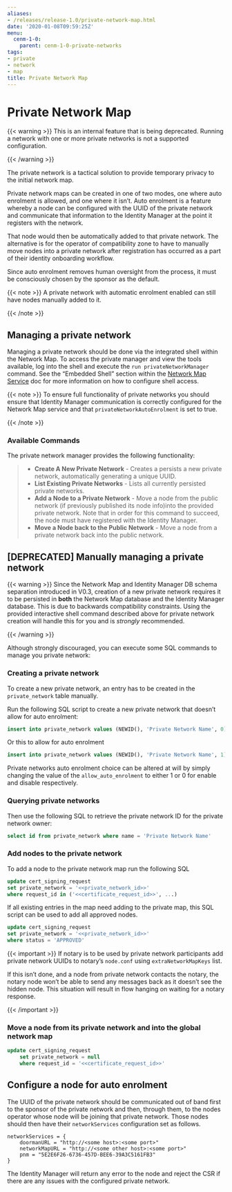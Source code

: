 ```yaml
---
aliases:
- /releases/release-1.0/private-network-map.html
date: '2020-01-08T09:59:25Z'
menu:
  cenm-1-0:
    parent: cenm-1-0-private-networks
tags:
- private
- network
- map
title: Private Network Map
---
```



# Private Network Map


{{< warning >}}
This is an internal feature that is being deprecated. Running a network with one or more private networks
is not a supported configuration.

{{< /warning >}}


The private network is a tactical solution to provide temporary privacy to the initial network map.

Private network maps can be created in one of two modes, one where auto enrolment is allowed, and one
where it isn’t. Auto enrolment is a feature whereby a node can be configured with the UUID of the private
network and communicate that information to the Identity Manager at the point it registers with the network.

That node would then be automatically added to that private network. The alternative is for the operator of
compatibility zone to have to manually move nodes into a private network after registration has occurred as a
part of their identity onboarding workflow.

Since auto enrolment removes human oversight from the process, it must be consciously chosen by the sponsor as
the default.

{{< note >}}
A private network with automatic enrolment enabled can still have nodes manually added to it.

{{< /note >}}

## Managing a private network

Managing a private network should be done via the integrated shell within the Network Map. To access the private manager
and view the tools available, log into the shell and execute the `run privateNetworkManager` command. See the
“Embedded Shell” section within the [Network Map Service](network-map.md) doc for more information on how to configure shell access.

{{< note >}}
To ensure full functionality of private networks you should ensure that Identity Manager communication is
correctly configured for the Network Map service and that `privateNetworkAutoEnrolment` is set to true.

{{< /note >}}

### Available Commands

The private network manager provides the following functionality:

> 
> 
> * **Create A New Private Network** - Creates a persists a new private network, automatically generating a unique UUID.
> * **List Existing Private Networks** - Lists all currently persisted private networks.
> * **Add a Node to a Private Network** - Move a node from the public network (if previously published its node info)into the provided private network. Note that in order for this command to
> succeed, the node must have registered with the Identity Manager.
> * **Move a Node back to the Public Network** - Move a node from a private network back into the public network.



## [DEPRECATED] Manually managing a private network


{{< warning >}}
Since the Network Map and Identity Manager DB schema separation introduced in V0.3, creation of a new
private network requires it to be persisted in **both** the Network Map database and the Identity Manager
database. This is due to backwards compatibility constraints. Using the provided interactive shell command
described above for private network creation will handle this for you and is *strongly* recommended.

{{< /warning >}}


Although strongly discouraged, you can execute some SQL commands to manage you private network:


### Creating a private network

To create a new private network, an entry has to be created in the `private_network` table manually.

Run the following SQL script to create a new private network that doesn’t allow for auto enrolment:

```sql
insert into private_network values (NEWID(), 'Private Network Name', 0)
```

Or this to allow for auto enrolment

```sql
insert into private_network values (NEWID(), 'Private Network Name', 1)
```

Private networks auto enrolment choice can be altered at will by simply changing the value of the `allow_auto_enrolment`
to either 1 or 0 for enable and disable respectively.


### Querying private networks

Then use the following SQL to retrieve the private network ID for the private network owner:

```sql
select id from private_network where name = 'Private Network Name'
```


### Add nodes to the private network

To add a node to the private network map run the following SQL

```sql
update cert_signing_request
set private_network = '<<private_network_id>>'
where request_id in ('<<certificate_request_id>>', ...)
```

If all existing entries in the map need adding to the private map, this SQL script can be used to add all approved nodes.

```sql
update cert_signing_request
set private_network = '<<private_network_id>>'
where status = 'APPROVED'
```


{{< important >}}
If notary is to be used by private network participants add private network UUIDs to notary’s `node.conf`
using `extraNetworkMapKeys` list.

If this isn’t done, and a node from private network contacts the notary, the notary node won’t be able to send
any messages back as it doesn’t see the hidden node. This situation will result in flow hanging on waiting for
a notary response.


{{< /important >}}


### Move a node from its private network and into the global network map

```sql
update cert_signing_request
    set private_network = null
    where request_id = '<<certificate_request_id>>'
```


## Configure a node for auto enrolment

The UUID of the private network should be communicated out of band first to the sponsor of the private network
and then, through them, to the nodes operator whose node will be joining that private network. Those nodes should
then have their `networkServices` configuration set as follows.

```guess
networkServices = {
    doormanURL = "http://<some host>:<some port>"
    networkMapURL = "http://<some other host>:<some port>"
    pnm = "5E2E6F26-6736-457D-BEE6-39A3C5161FB3"
}
```

The Identity Manager will return any error to the node and reject the CSR if there are any issues with the configured
private network.

